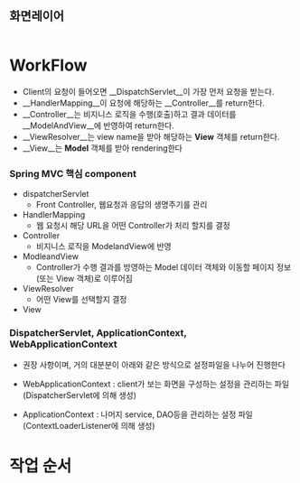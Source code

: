 ## 화면레이어

![]()

# WorkFlow

+ Client의 요청이 들어오면 __DispatchServlet__이 가장 먼저 요청을 받는다.
+ __HandlerMapping__이 요청에 해당하는 __Controller__를 return한다.
+ __Controller__는 비지니스 로직을 수행(호출)하고 결과 데이터를 __ModelAndView__에 반영하여 return한다.
+ __ViewResolver__는 view name을 받아 해당하는 __View__ 객체를 return한다.
+ __View__는 __Model__ 객체를 받아 rendering한다



### Spring MVC 핵심 component
+ dispatcherServlet
  + Front Controller, 웹요청과 응답의 생명주기를 관리
+ HandlerMapping
  + 웹 요청시 해당 URL을 어떤 Controller가 처리 할지를 결정
+ Controller
  + 비지니스 로직을 ModelandView에 반영
+ ModleandView
  + Controller가 수행 결과를 방영하는 Model 데이터 객체와 이동할 페이지 정보(또는 View 객체)로 이루어짐
+ ViewResolver
  + 어떤 View를 선택할지 결정
+ View

### DispatcherServlet, ApplicationContext, WebApplicationContext
+ 권장 사항이며, 거의 대분분이 아래와 같은 방식으로 설정파일을 나누어 진행한다

+ WebApplicationContext : client가 보는 화면을 구성하는 설정을 관리하는 파일 (DispatcherServlet에 의해 생성)
+ ApplicationContext : 나머지 service, DAO등을 관리하는 설정 파일 (ContextLoaderListener에 의해 생성)

# 작업 순서
